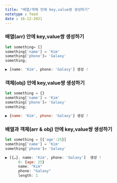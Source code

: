 ```yaml
---
title: "배열/객체 안에 key,value쌍 생성하기"
notetype : feed
date : 16-12-2021
---
```


### 배열(arr) 안에 key,value쌍 생성하기

```javascript
let something= []
something['name'] = 'Kim'
something['phone']= 'Galaxy'
something;

▶️ [name: 'Kim', phone: 'Galaxy'] 생성 !
```



### 객체(obj) 안에 key,value쌍 생성하기

```javascript
let something = {}
something['name'] = 'Kim'
something['phone']= 'Galaxy'
something;

▶️ {name: 'Kim', phone: 'Galaxy'} 생성 !
```



### 배열과 객체(arr & obj) 안에 key,value쌍 생성하기

```javascript
let something = [{'age':25}]
something['name'] = 'Kim'
something['phone']= 'Galaxy'

▶️ [{…}, name: 'Kim', phone: 'Galaxy']  생성 !
	  0: {age: 25}
	  name: "Kim"
	  phone: "Galaxy"
	  length: 1
```


